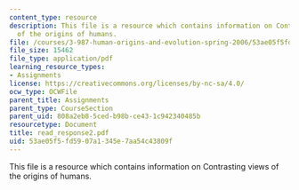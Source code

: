 ```yaml
---
content_type: resource
description: This file is a resource which contains information on Contrasting views
  of the origins of humans.
file: /courses/3-987-human-origins-and-evolution-spring-2006/53ae05f5fd5907a1345e7aa54c43809f_read_response2.pdf
file_size: 15462
file_type: application/pdf
learning_resource_types:
- Assignments
license: https://creativecommons.org/licenses/by-nc-sa/4.0/
ocw_type: OCWFile
parent_title: Assignments
parent_type: CourseSection
parent_uid: 808a2eb8-5ced-b98b-ce43-1c942340485b
resourcetype: Document
title: read_response2.pdf
uid: 53ae05f5-fd59-07a1-345e-7aa54c43809f
---
```

This file is a resource which contains information on Contrasting views of the origins of humans.